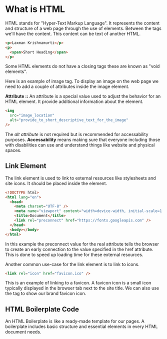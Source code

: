 # **What is HTML**

HTML stands for "Hyper-Text Markup Language". It represents the content and structure of a web page through the use of elements. Between the tags we'll have the content. This content can be text of another HTML.

```html
<p>Laxman Krishnamurti</p>
<p>
  <span>Short Heading</span>
</p>
```

Some HTML elements do not have a closing tags these are known as "void elements".

Here is an example of image tag. To display an image on the web page we need to add a couple of attributes inside the image element.

**Attribute ::** An attribute is a special value used to adjust the behavior for an HTML element. It provide additional information about the element.

```html
<img
  src="image_location"
  alt="provide_to_short_descriptive_text_for_the_image"
/>
```

The _alt attribute_ is not required but is recommended for accessability purposes. **Accessability** means making sure that everyone including those with disabilities can use and understand things like website and physical spaces.

## **Link Element**

The link element is used to link to external resources like stylesheets and site icons. It should be placed inside the <head></head> element.

```html
<!DOCTYPE html>
<html lang="en">
  <head>
    <meta charset="UTF-8" />
    <meta name="viewport" content="width=device-width, initial-scale=1.0" />
    <title>Document</title>
    <link rel="preconnect" href="https://fonts.googleapis.com" />
  </head>
  <body></body>
</html>
```

In this example the preconnect value for the real attribute tells the browser to create an early connection to the value specified in the href attribute. This is done to speed up loading time for these external resources.

Another common use-case for the link element is to link to icons.

```html
<link rel="icon" href="favicon.ico" />
```

This is an example of linking to a favicon. A favicon icon is a small icon typically displayed in the browser tab next to the site title. We can also use the tag to show our brand favicon icon.

## **HTML Boilerplate Code**

An HTML Boilerplate is like a ready-made template for our pages. A boilerplate includes basic structure and essential elements in every HTML document needs.
